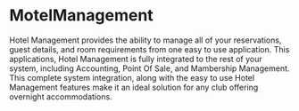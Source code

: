 # MotelManagement

Hotel Management provides the ability to manage all of your reservations, guest details, and room requirements from one 
easy to use application. This applications, Hotel Management is fully integrated to the rest 
of your system, including Accounting, Point Of Sale, and Mambership Management. This complete system integration, along with
the easy to use Hotel Management features make it an ideal solution for any club offering overnight accommodations.

